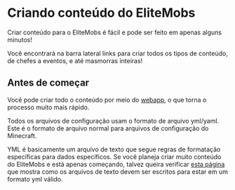 # Criando conteúdo do EliteMobs

Criar conteúdo para o EliteMobs é fácil e pode ser feito em apenas alguns minutos!

Você encontrará na barra lateral links para criar todos os tipos de conteúdo, de chefes a eventos, e até masmorras inteiras!

## Antes de começar

Você pode criar todo o conteúdo por meio do [webapp](https://magmaguy.com/webapp/webapp.html), o que torna o processo muito mais rápido.

Todos os arquivos de configuração usam o formato de arquivo yml/yaml. Este é o formato de arquivo normal para arquivos de configuração do Minecraft.

YML é basicamente um arquivo de texto que segue regras de formatação específicas para dados específicos. Se você planeja criar muito conteúdo do EliteMobs e está apenas começando, talvez queira verificar [esta página]($langage$/global/configuration_file_guide.md) que mostra como os arquivos de texto devem ser escritos para estar em um formato yml válido. 
